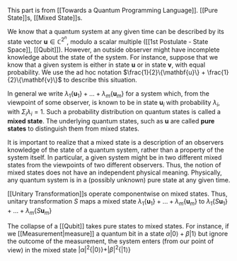 This part is from [[Towards a Quantum Programming Language]]. 
[[Pure State]]s, [[Mixed State]]s. 

We know that a quantum system at any given time can be described by its state vector $\mathbf{u}\in \mathbb{C}^{2^n}$, modulo a scalar multiple ([[1st Postulate - State Space]], [[Qubit]]).
However, an outside observer might have incomplete knowledge about the state of the system. 
For instance, suppose that we know that a given system is either in state $\mathbf{u}$ or in state $\mathbf{v}$, with equal probability. 
We use the ad hoc notation $\frac{1}{2}\{\mathbf{u}\} + \frac{1}{2}\{\mathbf{v}\}$ to describe this situation. 

In general we write $\lambda_1\{\mathbf{u}_1\}+ \dots + \lambda_m\{\mathbf{u}_m\}$ for a system which, from the viewpoint of some observer, is known to be in state $\mathbf{u}_i$ with probability $\lambda_i$, with $\Sigma_i \lambda_i = 1$. 
Such a probability distribution on quantum states is called a **mixed state**. 
The underlying quantum states, such as $\mathbf{u}$ are called **pure states** to distinguish them from mixed states. 

It is important to realize that a mixed state is a description of an observers knowledge of the state of a quantum system, rather than a property of the system itself. 
In particular, a given system might be in two different mixed states from the viewpoints of two different observers. Thus, the notion of mixed states does not have an independent physical meaning. 
Physically, any quantum system is in a (possibly unknown) pure state at any given time. 

[[Unitary Transformation]]s operate componentwise on mixed states. Thus, unitary transformation $S$ maps a mixed state $\lambda_1\{\mathbf{u}_1\}+ \dots + \lambda_m\{\mathbf{u}_m\}$ to $\lambda_1\{S\mathbf{u}_1\}+ \dots + \lambda_m\{S\mathbf{u}_m\}$ 

The collapse of a [[Qubit]] takes pure states to mixed states. For instance, if we [[Measurement|measure]] a quantum bit in a state $\alpha|0\rangle + \beta|1\rangle$ but ignore the outcome of the measurement, the system enters (from our point of view) in the mixed state $|\alpha|^2\{|0\rangle\} + |\beta|^2\{|1\rangle\}$

